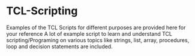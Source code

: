 # TCL-Scripting
Examples of the TCL Scripts for different purposes are provided here for your reference
     A lot of example script to learn and understand TCL scripting/Programing on various topics like strings, list, array, procedures, loop and decision statements are included.
